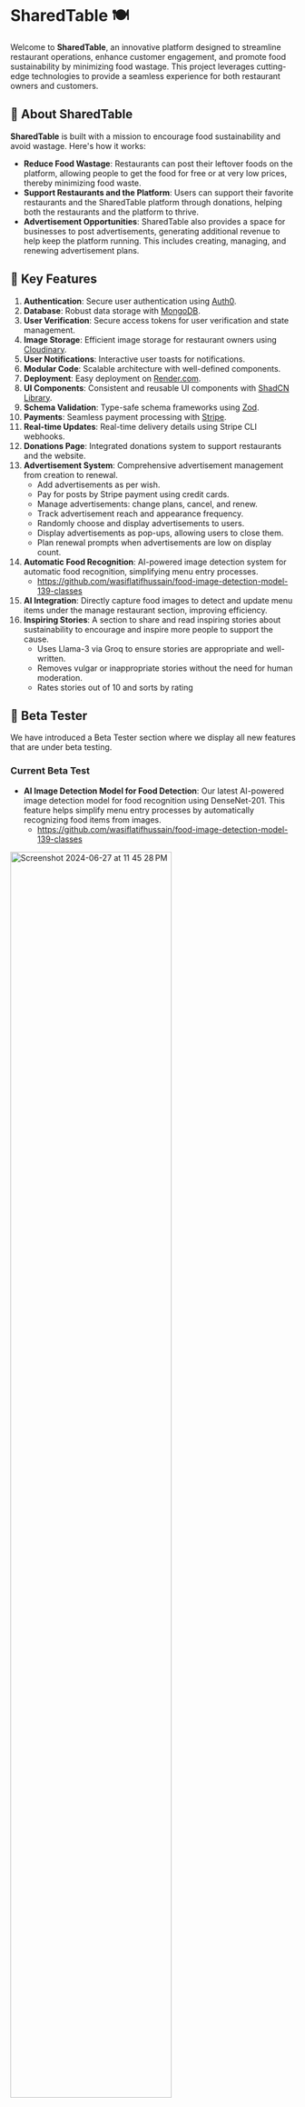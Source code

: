 # SharedTable 🍽️

Welcome to **SharedTable**, an innovative platform designed to streamline restaurant operations, enhance customer engagement, and promote food sustainability by minimizing food wastage. This project leverages cutting-edge technologies to provide a seamless experience for both restaurant owners and customers.

## 🌟 About SharedTable

**SharedTable** is built with a mission to encourage food sustainability and avoid wastage. Here's how it works:

- **Reduce Food Wastage**: Restaurants can post their leftover foods on the platform, allowing people to get the food for free or at very low prices, thereby minimizing food waste.
- **Support Restaurants and the Platform**: Users can support their favorite restaurants and the SharedTable platform through donations, helping both the restaurants and the platform to thrive.
- **Advertisement Opportunities**: SharedTable also provides a space for businesses to post advertisements, generating additional revenue to help keep the platform running. This includes creating, managing, and renewing advertisement plans.

## 🌟 Key Features

1. **Authentication**: Secure user authentication using [Auth0](https://auth0.com/).
2. **Database**: Robust data storage with [MongoDB](https://www.mongodb.com/).
3. **User Verification**: Secure access tokens for user verification and state management.
4. **Image Storage**: Efficient image storage for restaurant owners using [Cloudinary](https://cloudinary.com/).
5. **User Notifications**: Interactive user toasts for notifications.
6. **Modular Code**: Scalable architecture with well-defined components.
7. **Deployment**: Easy deployment on [Render.com](https://render.com/).
8. **UI Components**: Consistent and reusable UI components with [ShadCN Library](https://shadcn.dev/).
9. **Schema Validation**: Type-safe schema frameworks using [Zod](https://github.com/colinhacks/zod).
10. **Payments**: Seamless payment processing with [Stripe](https://stripe.com/).
11. **Real-time Updates**: Real-time delivery details using Stripe CLI webhooks.
12. **Donations Page**: Integrated donations system to support restaurants and the website.
13. **Advertisement System**: Comprehensive advertisement management from creation to renewal.
    - Add advertisements as per wish.
    - Pay for posts by Stripe payment using credit cards.
    - Manage advertisements: change plans, cancel, and renew.
    - Track advertisement reach and appearance frequency.
    - Randomly choose and display advertisements to users.
    - Display advertisements as pop-ups, allowing users to close them.
    - Plan renewal prompts when advertisements are low on display count.
14. **Automatic Food Recognition**: AI-powered image detection system for automatic food recognition, simplifying menu entry processes.
    - https://github.com/wasiflatifhussain/food-image-detection-model-139-classes
15. **AI Integration**: Directly capture food images to detect and update menu items under the manage restaurant section, improving efficiency.
16. **Inspiring Stories**: A section to share and read inspiring stories about sustainability to encourage and inspire more people to support the cause.
    - Uses Llama-3 via Groq to ensure stories are appropriate and well-written.
    - Removes vulgar or inappropriate stories without the need for human moderation.
    - Rates stories out of 10 and sorts by rating

## 🌟 Beta Tester

We have introduced a Beta Tester section where we display all new features that are under beta testing. 

### Current Beta Test

- **AI Image Detection Model for Food Detection**: Our latest AI-powered image detection model for food recognition using DenseNet-201. This feature helps simplify menu entry processes by automatically recognizing food items from images.
    - https://github.com/wasiflatifhussain/food-image-detection-model-139-classes
 <img width="75%" alt="Screenshot 2024-06-27 at 11 45 28 PM" src="https://github.com/wasiflatifhussain/SharedTable/assets/86021138/b278873e-efa3-489b-bc8d-2d8a01d92c5c">

      
## 🥗 Main Objective

Our web app is designed to encourage food sustainability and avoid wastage. Restaurants can post their leftover foods, allowing people to get the food for free or for very little money. Additionally, users can support restaurants and us by donating to either party. The platform also allows users to post advertisements, helping us keep the service running.

## 📸 Samples of the Interface

<img src="https://github.com/wasiflatifhussain/SharedTable/assets/86021138/c7d67291-d462-4a58-bcd3-54860be0b65e" alt="Screenshot 1">
<img src="https://github.com/wasiflatifhussain/SharedTable/assets/86021138/58d77816-a65d-4175-9fb4-8483b6d33521" alt="Screenshot 2">
<img src="https://github.com/wasiflatifhussain/SharedTable/assets/86021138/f8d1fbb6-23f7-4d69-a052-7975b9ac70c8" alt="Screenshot 3">
<img src="https://github.com/wasiflatifhussain/SharedTable/assets/86021138/721c83c8-cd85-4f65-bc9d-f790c8930b67" alt="Screenshot 4">
<img src="https://github.com/wasiflatifhussain/SharedTable/assets/86021138/5428e8f7-2eb9-4659-827a-24bda49799ea" alt="Screenshot 5">
<img src="https://github.com/wasiflatifhussain/SharedTable/assets/86021138/4b99d14c-143f-4463-9e56-ae4f6260e694" alt="Screenshot 6">
<img src="https://github.com/wasiflatifhussain/SharedTable/assets/86021138/62cdab53-4e18-413b-8d00-380d55a193a0" alt="Screenshot 7">
<img src="https://github.com/wasiflatifhussain/SharedTable/assets/86021138/b5852b5e-0135-4c8b-b4db-43805516a428" alt="Screenshot 8">
<img src="https://github.com/wasiflatifhussain/SharedTable/assets/86021138/fd1a3ee3-a900-4a46-9a7b-3a247ab2a903" alt="Screenshot 9">
<img src="https://github.com/wasiflatifhussain/SharedTable/assets/86021138/5593d7b0-747a-4b9c-b656-2f81c71bbec8" alt="Screenshot 10">
<img src="https://github.com/wasiflatifhussain/SharedTable/assets/86021138/cb750a33-599b-4090-8ba3-b35f36ebabb5" alt="Screenshot 11">
<img src="https://github.com/wasiflatifhussain/SharedTable/assets/86021138/e8157886-1649-4cef-842f-77c63afa454f" alt="Screenshot 12">
<img src="https://github.com/wasiflatifhussain/SharedTable/assets/86021138/1974eca3-f54f-413a-b7c1-2e301cfd4051" alt="Screenshot 13">
<img src="https://github.com/wasiflatifhussain/SharedTable/assets/86021138/c116ea4b-9c9c-41cf-8f20-9b14c1301658" alt="Screenshot 14">
<img src="https://github.com/wasiflatifhussain/SharedTable/assets/86021138/ed6e5592-a519-455c-9181-f452540516d7" alt="Screenshot 15">
<img src="https://github.com/wasiflatifhussain/SharedTable/assets/86021138/e7a13c42-f6b1-4b02-a0ae-4e7fca9a7b4e" alt="Screenshot 16">
<img src="https://github.com/wasiflatifhussain/SharedTable/assets/86021138/1fad0b82-ca57-4270-b743-60622eaa7334" alt="Screenshot 17">

<img width="1470" src="https://github.com/wasiflatifhussain/SharedTable/assets/86021138/10927bf8-3294-4c83-a8ea-0e588a9e6e83" alt="Screenshot 2024-06-27 at 11:42:42 PM">
<img width="1470" src="https://github.com/wasiflatifhussain/SharedTable/assets/86021138/cb2b5fa9-21c2-40b1-855b-d0cced958d3b" alt="Screenshot 2024-06-27 at 11:43:26 PM">
<img width="1470" src="https://github.com/wasiflatifhussain/SharedTable/assets/86021138/386495c6-9594-4d6e-95a2-a1b6197785a2" alt="Screenshot 2024-06-27 at 11:43:49 PM">
<img width="1470" src="https://github.com/wasiflatifhussain/SharedTable/assets/86021138/680cc671-f70e-4d90-8d52-eb16949a9dd8" alt="Screenshot 2024-06-27 at 11:44:14 PM">


---

Thank you for checking out **SharedTable**! We hope you find this project as exciting and useful as we do.
